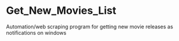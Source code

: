 # Get_New_Movies_List
Automation/web scraping program for getting new movie releases as notifications on windows

